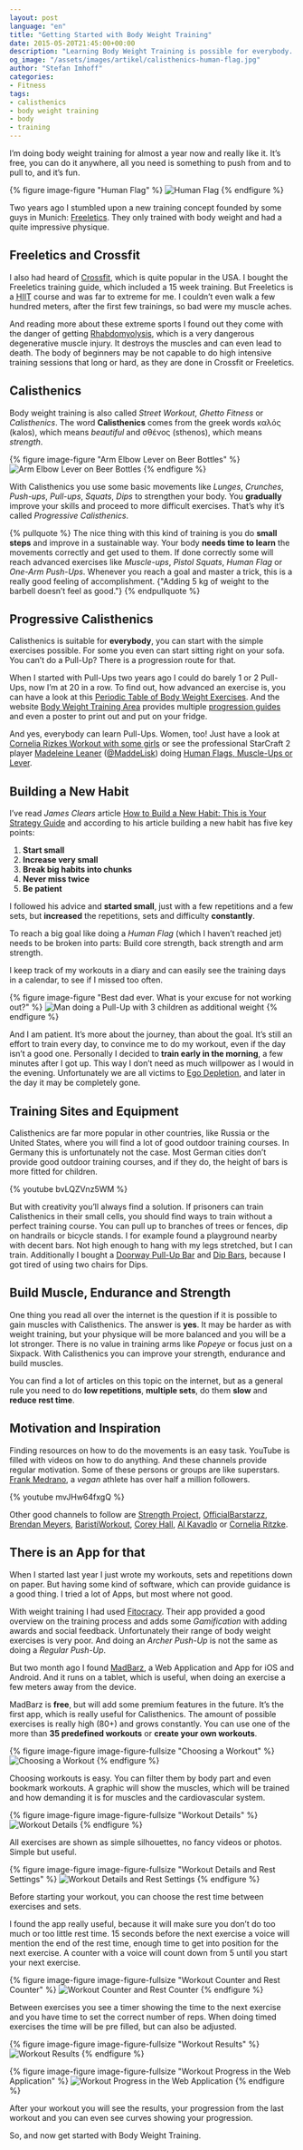 ```yaml
---
layout: post
language: "en"
title: "Getting Started with Body Weight Training"
date: 2015-05-20T21:45:00+00:00
description: "Learning Body Weight Training is possible for everybody. It’s free, you can do it anywhere, you need no gym or expensive equipment to train and you can improve constantly."
og_image: "/assets/images/artikel/calisthenics-human-flag.jpg"
author: "Stefan Imhoff"
categories:
- Fitness
tags:
- calisthenics
- body weight training
- body
- training
---
```


I’m doing body weight training for almost a year now and really like it. It’s free, you can do it anywhere, all you need is something to push from and to pull to, and it’s fun.

{% figure image-figure "Human Flag" %}
<img src="{{ site.url }}/assets/images/artikel/calisthenics-human-flag.jpg" alt="Human Flag">
{% endfigure %}

Two years ago I stumbled upon a new training concept founded by some guys in Munich: [Freeletics](https://www.freeletics.com/). They only trained with body weight and had a quite impressive physique.

## Freeletics and Crossfit

I also had heard of [Crossfit](http://www.crossfit.com/), which is quite popular in the USA. I bought the Freeletics training guide, which included a 15 week training. But Freeletics is a <abbr title="High-Intensity Interval Training">HIIT</abbr> course and was far to extreme for me. I couldn’t even walk a few hundred meters, after the first few trainings, so bad were my muscle aches.

And reading more about these extreme sports I found out they come with the danger of getting [Rhabdomyolysis](https://medium.com/@ericrobertson/crossfits-dirty-little-secret-97bcce70356d), which is a very dangerous degenerative muscle injury. It destroys the muscles and can even lead to death. The body of beginners may be not capable to do high intensive training sessions that long or hard, as they are done in Crossfit or Freeletics.

## Calisthenics

Body weight training is also called *Street Workout*, *Ghetto Fitness* or *Calisthenics*. The word **Calisthenics** comes from the greek words καλός (kalos), which means *beautiful* and σθένος (sthenos), which means *strength*.

{% figure image-figure "Arm Elbow Lever on Beer Bottles" %}
<img src="{{ site.url }}/assets/images/artikel/calisthenics-arm-elbow-lever.jpg" alt="Arm Elbow Lever on Beer Bottles">
{% endfigure %}

With Calisthenics you use some basic movements like *Lunges*, *Crunches*, *Push-ups*, *Pull-ups*, *Squats*, *Dips* to strengthen your body. You **gradually** improve your skills and proceed to more difficult exercises. That’s why it’s called *Progressive Calisthenics*.

{% pullquote %}
The nice thing with this kind of training is you do **small steps** and improve in a sustainable way. Your body **needs time to learn** the movements correctly and get used to them. If done correctly some will reach advanced exercises like *Muscle-ups*, *Pistol Squats*, *Human Flag* or *One-Arm Push-Ups*. Whenever you reach a goal and master a trick, this is a really good feeling of accomplishment. {"Adding 5 kg of weight to the barbell doesn’t feel as good."}
{% endpullquote %}

## Progressive Calisthenics

Calisthenics is suitable for **everybody**, you can start with the simple exercises possible. For some you even can start sitting right on your sofa. You can’t do a Pull-Up? There is a progression route for that.

When I started with Pull-Ups two years ago I could do barely 1 or 2 Pull-Ups, now I’m at 20 in a row. To find out, how advanced an exercise is, you can have a look at this [Periodic Table of Body Weight Exercises](http://strength.stack52.com/periodic-table-of-bodyweight-exercises/). And the website [Body Weight Training Area](http://bodyweighttrainingarena.com/) provides multiple [progression guides](http://bodyweighttrainingarena.com/progressive-calisthenics/) and even a poster to print out and put on your fridge.

And yes, everybody can learn Pull-Ups. Women, too! Just have a look at [Cornelia Rizkes Workout with some girls](https://www.youtube.com/watch?v=FfClYaCzx5U) or see the professional StarCraft 2 player [Madeleine Leaner](https://www.youtube.com/user/MaddeLisk) ([@MaddeLisk](https://twitter.com/maddelisk)) doing [Human Flags, Muscle-Ups or Lever](https://www.youtube.com/watch?v=-ag2gAcbp9M).

## Building a New Habit

I’ve read *James Clears* article [How to Build a New Habit: This is Your Strategy Guide](http://jamesclear.com/habit-guide) and according to his article building a new habit has five key points:

1. **Start small**
2. **Increase very small**
3. **Break big habits into chunks**
4. **Never miss twice**
5. **Be patient**

I followed his advice and **started small**, just with a few repetitions and a few sets, but **increased** the repetitions, sets and difficulty **constantly**.

To reach a big goal like doing a *Human Flag* (which I haven’t reached jet) needs to be broken into parts: Build core strength, back strength and arm strength.

I keep track of my workouts in a diary and can easily see the training days in a calendar, to see if I missed too often.

{% figure image-figure "Best dad ever. What is your excuse for not working out?" %}
<img src="{{ site.url }}/assets/images/artikel/calisthenics-best-dad-ever.jpg" alt="Man doing a Pull-Up with 3 children as additional weight">
{% endfigure %}

And I am patient. It’s more about the journey, than about the goal. It’s still an effort to train every day, to convince me to do my workout, even if the day isn’t a good one. Personally I decided to **train early in the morning**, a few minutes after I got up. This way I don’t need as much willpower as I would in the evening. Unfortunately we are all victims to [Ego Depletion](http://en.wikipedia.org/wiki/Ego_depletion), and later in the day it may be completely gone.

## Training Sites and Equipment

Calisthenics are far more popular in other countries, like Russia or the United States, where you will find a lot of good outdoor training courses. In Germany this is unfortunately not the case. Most German cities don’t provide good outdoor training courses, and if they do, the height of bars is more fitted for children.

{% youtube bvLQZVnz5WM %}

But with creativity you’ll always find a solution. If prisoners can train Calisthenics in their small cells, you should find ways to train without a perfect training course. You can pull up to branches of trees or fences, dip on handrails or bicycle stands. I for example found a playground nearby with decent bars. Not high enough to hang with my legs stretched, but I can train. Additionally I bought a [Doorway Pull-Up Bar](http://www.amazon.de/gp/product/B00EZ24BC2?ie=UTF8&tag=kogakurede-21&linkCode=as2&camp=1638&creative=6742&creativeASIN=3924862397) and [Dip Bars](http://www.amazon.de/gp/product/B0088I92VY?ie=UTF8&tag=kogakurede-21&linkCode=as2&camp=1638&creative=6742&creativeASIN=3924862397), because I got tired of using two chairs for Dips.

## Build Muscle, Endurance and Strength

One thing you read all over the internet is the question if it is possible to gain muscles with Calisthenics. The answer is **yes**. It may be harder as with weight training, but your physique will be more balanced and you will be a lot stronger. There is no value in training arms like *Popeye* or focus just on a Sixpack. With Calisthenics you can improve your strength, endurance and build muscles.

You can find a lot of articles on this topic on the internet, but as a general rule you need to do **low repetitions**, **multiple sets**, do them **slow** and **reduce rest time**.

## Motivation and Inspiration

Finding resources on how to do the movements is an easy task. YouTube is filled with videos on how to do anything. And these channels provide regular motivation. Some of these persons or groups are like superstars. [Frank Medrano](https://www.youtube.com/channel/UCP8wqLAt5qYMmOwMB7-mvTQ), a *vegan* athlete has over half a million followers.

{% youtube mvJHw64fxgQ %}

Other good channels to follow are [Strength Project](https://www.youtube.com/user/strengthproject), [OfficialBarstarzz](https://www.youtube.com/user/OfficialBarstarzz), [Brendan Meyers](https://www.youtube.com/user/leftyjrpro), [BaristiWorkout](https://www.youtube.com/user/baristiworkout), [Corey Hall](https://www.youtube.com/user/cth38881), [Al Kavadlo](https://www.youtube.com/user/alkavadlo) or [Cornelia Ritzke](https://www.youtube.com/user/ConnyBerlin).

## There is an App for that

When I started last year I just wrote my workouts, sets and repetitions down on paper. But having some kind of software, which can provide guidance is a good thing. I tried a lot of Apps, but most where not good.

With weight training I had used [Fitocracy](https://www.fitocracy.com/). Their app provided a good overview on the training process and adds some *Gamification* with adding awards and social  feedback. Unfortunately their range of body weight exercises is very poor. And doing an *Archer Push-Up* is not the same as doing a *Regular Push-Up*.

But two month ago I found [MadBarz](http://madbarz.com/), a Web Application and App for iOS and Android. And it runs on a tablet, which is useful, when doing an exercise a few meters away from the device.

MadBarz is **free**, but will add some premium features in the future. It’s the first app, which is really useful for Calisthenics. The amount of possible exercises is really high (80+) and grows constantly. You can use one of the more than **35 predefined workouts** or **create your own workouts**.

{% figure image-figure image-figure-fullsize "Choosing a Workout" %}
<img src="{{ site.url }}/assets/images/artikel/madbarz-1.jpg" alt="Choosing a Workout">
{% endfigure %}

Choosing workouts is easy. You can filter them by body part and even bookmark workouts. A graphic will show the muscles, which will be trained and how demanding it is for muscles and the cardiovascular system.

{% figure image-figure image-figure-fullsize "Workout Details" %}
<img src="{{ site.url }}/assets/images/artikel/madbarz-2.jpg" alt="Workout Details">
{% endfigure %}

All exercises are shown as simple silhouettes, no fancy videos or photos. Simple but useful.

{% figure image-figure image-figure-fullsize "Workout Details and Rest Settings" %}
<img src="{{ site.url }}/assets/images/artikel/madbarz-3.jpg" alt="Workout Details and Rest Settings">
{% endfigure %}

Before starting your workout, you can choose the rest time between exercises and sets.

I found the app really useful, because it will make sure you don’t do too much or too little rest time. 15 seconds before the next exercise a voice will mention the end of the rest time, enough time to get into position for the next exercise. A counter with a voice will count down from 5 until you start your next exercise.

{% figure image-figure image-figure-fullsize "Workout Counter and Rest Counter" %}
<img src="{{ site.url }}/assets/images/artikel/madbarz-4.jpg" alt="Workout Counter and Rest Counter">
{% endfigure %}

Between exercises you see a timer showing the time to the next exercise and you have time to set the correct number of reps. When doing timed exercises the time will be pre filled, but can also be adjusted.

{% figure image-figure image-figure-fullsize "Workout Results" %}
<img src="{{ site.url }}/assets/images/artikel/madbarz-5.jpg" alt="Workout Results">
{% endfigure %}

{% figure image-figure image-figure-fullsize "Workout Progress in the Web Application" %}
<img src="{{ site.url }}/assets/images/artikel/madbarz-statistic.jpg" alt="Workout Progress in the Web Application">
{% endfigure %}

After your workout you will see the results, your progression from the last workout and you can even see curves showing your progression.

So, and now get started with Body Weight Training.
